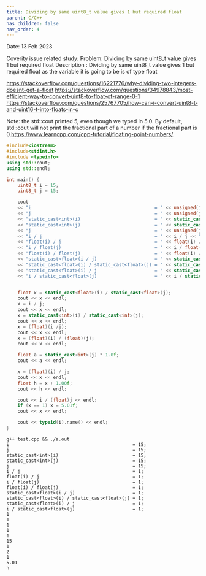 ```yaml
---
title: Dividing by same uint8_t value gives 1 but required float
parent: C/C++
has_children: false
nav_order: 4
---
```

Date: 13 Feb 2023

Coverity issue related study:
Problem: Dividing by same uint8_t value gives 1 but required float 
Description : Dividing by same uint8_t value gives 1 but required float as the variable it is going
to be is of type float

https://stackoverflow.com/questions/16221776/why-dividing-two-integers-doesnt-get-a-float
https://stackoverflow.com/questions/34978843/most-efficient-way-to-convert-uint8-to-float-of-range-0-1
https://stackoverflow.com/questions/25767705/how-can-i-convert-uint8-t-and-uint16-t-into-floats-in-c


Note: 
the std::cout printed 5, even though we typed in 5.0. By default, std::cout will not print the fractional
part of a number if the fractional part is 0.https://www.learncpp.com/cpp-tutorial/floating-point-numbers/

```cpp
#include<iostream>
#include<stdint.h>
#include <typeinfo>
using std::cout;
using std::endl;

int main() {
	uint8_t i = 15;
	uint8_t j = 15;

	cout 
	<< "i                                             = " << unsigned(i) << ";\n" 
	<< "j                                             = " << unsigned(j) << ";\n" 
    << "static_cast<int>(i)                           = " << static_cast<int>(i)  << ";\n" 
    << "static_cast<int>(j)                           = " << static_cast<int>(j)  << ";\n" 
	<< "j                                             = " << unsigned(j) << ";\n" 
	<< "i / j                                         = " << i / j << ";\n" 
	<< "float(i) / j                                  = " << float(i) / j << ";\n" 
	<< "i / float(j)                                  = " << i / float(j) << ";\n" 
	<< "float(i) / float(j)                           = " << float(i) / float(j) << ";\n" 
	<< "static_cast<float>(i / j)                     = " << static_cast<float>(i / j) << ";\n" 
	<< "static_cast<float>(i) / static_cast<float>(j) = " << static_cast<float>(i) / static_cast<float>(j) << ";\n" 
	<< "static_cast<float>(i) / j                     = " << static_cast<float>(i) / j << ";\n" 
	<< "i / static_cast<float>(j)                     = " << i / static_cast<float>(j) << ";" << endl;


    float x = static_cast<float>(i) / static_cast<float>(j);
	cout << x << endl;
	x = i / j;
    cout << x << endl;
	x = static_cast<int>(i) / static_cast<int>(j);
	cout << x << endl;
	x = (float)(i /j);
	cout << x << endl;
	x = (float)(i) / (float)(j);
	cout << x << endl;

	float a = static_cast<int>(j) * 1.0f;
	cout << a << endl;

	x = (float)(i) / j;
	cout << x << endl;
	float h = x + 1.00f;
	cout << h << endl;

	cout << i / (float)j << endl;
	if (x == 1) x = 5.01f;
	cout << x << endl;

	cout << typeid(i).name() << endl;
}
```

```
g++ test.cpp && ./a.out 
i                                             = 15;
j                                             = 15;
static_cast<int>(i)                           = 15;
static_cast<int>(j)                           = 15;
j                                             = 15;
i / j                                         = 1;
float(i) / j                                  = 1;
i / float(j)                                  = 1;
float(i) / float(j)                           = 1;
static_cast<float>(i / j)                     = 1;
static_cast<float>(i) / static_cast<float>(j) = 1;
static_cast<float>(i) / j                     = 1;
i / static_cast<float>(j)                     = 1;
1
1
1
1
1
15
1
2
1
5.01
h
```